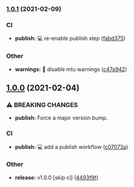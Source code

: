 ### [1.0.1](https://github.com/Prevayl/react-native-blemulator/compare/v1.0.0...v1.0.1) (2021-02-09)


### CI

* **publish:** 💻 re-enable publish step ([fabd375](https://github.com/Prevayl/react-native-blemulator/commit/fabd375c2116f24459e2d1e717d6984b996220d3))


### Other

* **warnings:** 🔧 disable mtu warnings ([c47a942](https://github.com/Prevayl/react-native-blemulator/commit/c47a9422b172efa4030f2496959dd390032dbfa0))

## [1.0.0](https://github.com/Prevayl/react-native-blemulator/compare/c07073abd0d053fceef64d523785e70e91795b1e...v1.0.0) (2021-02-04)


### ⚠ BREAKING CHANGES

* **publish:** Force a major version bump.

### CI

* **publish:** 💻 add a publish workflow ([c07073a](https://github.com/Prevayl/react-native-blemulator/commit/c07073abd0d053fceef64d523785e70e91795b1e))


### Other

* **release:** v1.0.0 [skip ci] ([4493f9f](https://github.com/Prevayl/react-native-blemulator/commit/4493f9faa36c1408e0d7f0628a16f00f6acdbdf9))

